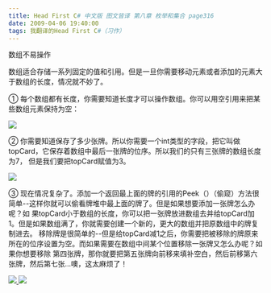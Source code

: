 ```yaml
---
title: Head First C# 中文版 图文皆译 第八章 枚举和集合 page316
date: 2009-04-06 19:40:00
tags: 我翻译的Head First C#（习作）
---
```

数组不易操作

数组适合存储一系列固定的值和引用。但是一旦你需要移动元素或者添加的元素大于数组的长度，情况就不妙了。

①  每个数组都有长度，你需要知道长度才可以操作数组。你可以用空引用来把某些数组元素保持为空：

![](https://p-blog.csdn.net/images/p_blog_csdn_net/cuipengfei1/EntryImages/20090406/2009-04-06_19-13-37.jpg)

②  你需要知道保存了多少张牌。所以你需要一个int类型的字段，把它叫做topCard，它保存着数组中最后一张牌的位序。所以我们的只有三张牌的数组长度为7，
但是我们要把topCard赋值为3。

![](https://p-blog.csdn.net/images/p_blog_csdn_net/cuipengfei1/EntryImages/20090406/2009-04-06_19-26-18.jpg)

③  现在情况复杂了。添加一个返回最上面的牌的引用的Peek（）（偷窥）方法很简单--这样你就可以偷看牌堆中最上面的牌了。但是如果想要添加一张牌怎么办呢？如
果topCard小于数组的长度，你可以把一张牌放进数组去并给topCard加1。但是如果数组满了，你就需要创建一个新的，更大的数组并把原数组中的牌复制进去。
移除牌是很简单的--但是给topCard减1之后，你需要把被移除的牌原来所在的位序设置为空。而如果需要在数组中间某个位置移除一张牌又怎么办呢？如果你想要移除
第四张牌，那你就要把第五张牌向前移来填补空白，然后前移第六张牌，然后第七张...噢，这太麻烦了！



[ ![](https://profile.csdnimg.cn/5/2/5/3_cuipengfei1)
![](https://g.csdnimg.cn/static/user-reg-year/1x/11.png)
](https://blog.csdn.net/cuipengfei1)





